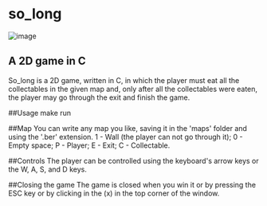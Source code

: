 # so_long

![image](https://github.com/leticia-paixao-wermelinger/so_long/assets/127577831/bc594322-a77f-4511-a2b5-0ce41d4332ca)

## A 2D game in C
So_long is a 2D game, written in C, in which the player must eat all the collectables in the given map and, only after all the collectables were eaten, the player may go through the exit and finish the game.

##Usage
make run

##Map
You can write any map you like, saving it in the 'maps' folder and using the '.ber' extension.
1 - Wall (the player can not go through it);
0 - Empty space;
P - Player;
E - Exit;
C - Collectable.

##Controls
The player can be controlled using the keyboard's arrow keys or the W, A, S, and D keys.

##Closing the game
The game is closed when you win it or by pressing the ESC key or by clicking in the (x) in the top corner of the window.
